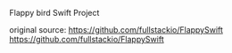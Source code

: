 
Flappy bird Swift Project

original source: https://github.com/fullstackio/FlappySwift
https://github.com/fullstackio/FlappySwift
